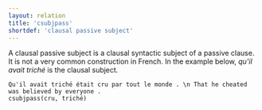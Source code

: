 ```yaml
---
layout: relation
title: 'csubjpass'
shortdef: 'clausal passive subject'
---
```


A clausal passive subject is a clausal syntactic subject of a passive
clause. It is not a very common construction in French. In the example below, _qu'il avait triché_ is the clausal subject.

~~~ sdparse
Qu'il avait triché était cru par tout le monde . \n That he cheated was believed by everyone .
csubjpass(cru, triché)
~~~
